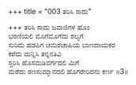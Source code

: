 +++
title = "003 ತರಿಸಿ ಸಾದು"

+++
ತರಿಸಿ ಸಾದು ಜವಾಜಿಗಳ ಹೊಂ   
ಭರಣಿಯಲಿ ಮೊಗೆಮೊಗೆದು ಶಲ್ಯಗೆ   
ಸುರಿದು ಹಡಪಿಗ ಚಮರಚಾಹಿಯ ಬಾಣದಾಯಕರ   
ಕರೆದು ಮನ್ನಿಸಿ ತನ್ನನತಿವಿ   
ಸ್ತರಿಸಿ ಹೊಸಮಡಿವರ್ಗದಲಿ ಮಿಗೆ   
ಮೆರೆದು ರಣಸುಮ್ಮಾನದಲಿ ಹೊಗರೇರಿದನು ಕರ್ಣ     ॥3॥